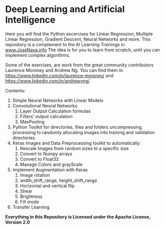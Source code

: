 # Deep Learning and Artificial Intelligence
Here you will find the Python excercises for Linear Regression, Multiple Linear Regression, Gradient Descent, Neural Networks and more.
This repository is a complement to the AI Learning Trainings in www.JoseNava.info The idea is for you to learn from scratch, until you 
can implement complex algorithms.

Some of the exercises, are work from the great community contributors Laurence Moroney and Andrew Ng. You can find them in: https://www.linkedin.com/in/laurence-moroney/ and https://www.linkedin.com/in/andrewyng/

Contents:
1. Simple Neural Networks with Linear Models
2. Convolutional Neural Networks
    1. Layer Output Calculation formulas
    2. Filters' output calculation
    3. MaxPooling
3. Python Toolkit for directories, files and folders uncompressing, processing to randomly allocating images into training and validation directories.
4. Keras Images and Data Preprocessing toolkit to automatically:
    1. Rescale Images from random sizes to a specific size
    2. Convert to Numpy arrays
    3. Convert to Float32
    4. Manage Colors and grayScale
5. Implement Augmentation with Keras
    1. Image rotation
    2. width_shift_range, height_shift_range
    3. Horizontal and vertical flip
    4. Shear
    5. Brightness
    6. Fill mode
6. Transfer Learning
  

**Everything in this Repository is Licensed under the Apache License, Version 2.0**
